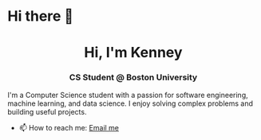 # Hi there 👋
<h1 align="center">Hi, I'm Kenney</h1>
<h3 align="center">CS Student @ Boston University</h3>

I'm a Computer Science student with a passion for software engineering, machine learning, and data science. I enjoy solving complex problems and building useful projects. 

- 📫 How to reach me: [Email me](kenney.tran02@gmail.com)

